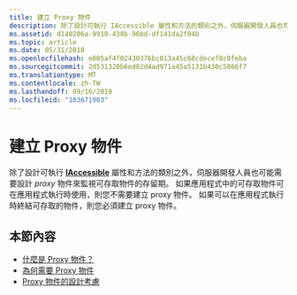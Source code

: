 ```yaml
---
title: 建立 Proxy 物件
description: 除了設計可執行 IAccessible 屬性和方法的類別之外，伺服器開發人員也可能需要設計 proxy 物件來監視可存取物件的存留期。
ms.assetid: d140206a-9918-438b-96bd-df141da2f04b
ms.topic: article
ms.date: 05/31/2018
ms.openlocfilehash: e005af4f02430376bc013a45c68cdecef8c0feba
ms.sourcegitcommit: 2d531328b6ed82d4ad971a45a5131b430c5866f7
ms.translationtype: MT
ms.contentlocale: zh-TW
ms.lasthandoff: 09/16/2019
ms.locfileid: "103671903"
---
```

# <a name="creating-proxy-objects"></a>建立 Proxy 物件

除了設計可執行 [**IAccessible**](/windows/desktop/api/oleacc/nn-oleacc-iaccessible) 屬性和方法的類別之外，伺服器開發人員也可能需要設計 *proxy* 物件來監視可存取物件的存留期。 如果應用程式中的可存取物件可在應用程式執行時使用，則您不需要建立 proxy 物件。 如果可以在應用程式執行時終結可存取的物件，則您必須建立 proxy 物件。

## <a name="in-this-section"></a>本節內容

-   [什麼是 Proxy 物件？](what-are-proxy-objects.md)
-   [為何需要 Proxy 物件](why-proxy-objects-are-needed.md)
-   [Proxy 物件的設計考慮](design-considerations-for-proxy-objects.md)

 

 




